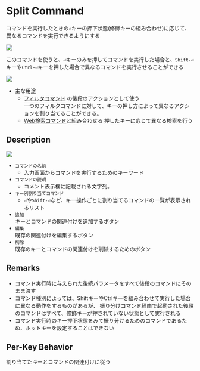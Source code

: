 # Split Command

コマンドを実行したときの`⏎`キーの押下状態(修飾キーの組み合わせ)に応じて、異なるコマンドを実行できるようにする

![](../image/user-command/keysplitter/introduction.png)

このコマンドを使うと、`⏎`キーのみを押してコマンドを実行した場合と、`Shift-⏎`キーや`Ctrl-⏎`キーを押した場合で異なるコマンドを実行させることができる

![](../image/user-command/keysplitter/splitter.svg)

- 主な用途
  - [フィルタコマンド](/user-command/filter) の後段のアクションとして使う  
一つのフィルタコマンドに対して、キーの押し方によって異なるアクションを割り当てることができる。
  - [Web検索コマンド](/user-command/websearch)と組み合わせる
押したキーに応じて異なる検索を行う

## Description

![](../image/user-command/keysplitter/edit-keysplittercommand.png)

- `コマンドの名前`
  - 入力画面からコマンドを実行するためのキーワード
- `コマンドの説明`
  - コメント表示欄に記載される文字列。
- `キー別割り当てコマンド`
  - `⏎`や`Shift-⏎`など、キー操作ごとに割り当てるコマンドの一覧が表示されるリスト
- `追加`  
キーとコマンドの関連付けを追加するボタン
- `編集`  
既存の関連付けを編集するボタン
- `削除`  
既存のキーとコマンドの関連付けを削除するためのボタン

## Remarks

- コマンド実行時に与えられた後続パラメータをすべて後段のコマンドにそのまま渡す
- コマンド種別によっては、ShiftキーやCtrlキーを組み合わせて実行した場合に異なる動作をするものがあるが、
振り分けコマンド経由で起動された後段のコマンドはすべて、修飾キーが押されていない状態として実行される
- コマンド実行時のキー押下状態をみて振り分けるためのコマンドであるため、ホットキーを設定することはできない

## Per-Key Behavior

割り当てたキーとコマンドの関連付けに従う

